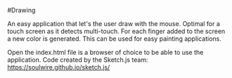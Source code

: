 #Drawing

An easy application that let's the user draw with the mouse. Optimal for a touch screen
as it detects multi-touch. For each finger added to the screen a new color is generated. 
This can be used for easy painting applications. 

Open the index.html file is a browser of choice to be able to use the application. 
Code created by the Sketch.js team:
https://soulwire.github.io/sketch.js/


